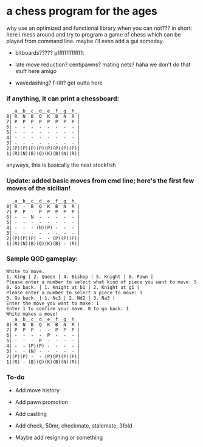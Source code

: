 # a chess program for the ages
why use an optimized and functional library when you can not??? in short: here i mess around and try to program a game of chess which can be played from command line. maybe i'll even add a gui someday.

* bitboards????? pfffffffffffffft

* late move reduction? centipawns? mating nets? haha we don't do that stuff here amigo

* wavedashing? f-tilt? get outta here

### if anything, it can print a chessboard:
```
  _a__b__c__d__e__f__g__h_
8| R  N  B  Q  K  B  N  R |
7| P  P  P  P  P  P  P  P |
6| -  -  -  -  -  -  -  - |
5| -  -  -  -  -  -  -  - |
4| -  -  -  -  -  -  -  - |
3| -  -  -  -  -  -  -  - |
2|(P)(P)(P)(P)(P)(P)(P)(P)|
1|(R)(N)(B)(Q)(K)(B)(N)(R)|
```
  
anyways, this is basically the next stockfish

### Update: added basic moves from cmd line; here's the first few moves of the sicilian!
```
  _a__b__c__d__e__f__g__h_
8| R  -  B  Q  K  B  N  R |
7| P  P  -  P  P  P  P  P |
6| -  -  N  -  -  -  -  - |
5| -  -  -  -  -  -  -  - |
4| -  -  - (N)(P) -  -  - |
3| -  -  -  -  -  -  -  - |
2|(P)(P)(P) -  - (P)(P)(P)|
1|(R)(N)(B)(Q)(K)(B) - (R)|
```


### Sample QGD gameplay:
```
White to move.
1. King | 2. Queen | 4. Bishop | 5. Knight | 0. Pawn |
Please enter a number to select what kind of piece you want to move: 5
0. Go back. | 1. Knight at b1 | 2. Knight at g1 | 
Please enter a number to select a piece to move: 1
0. Go back. | 1. Nc3 | 2. Nd2 | 3. Na3 | 
Enter the move you want to make: 1
Enter 1 to confirm your move. 0 to go back: 1
White makes a move!
  _a__b__c__d__e__f__g__h_
8| R  N  B  Q  K  B  N  R |
7| P  P  P  -  -  P  P  P |
6| -  -  -  -  P  -  -  - |
5| -  -  -  P  -  -  -  - |
4| -  - (P)(P) -  -  -  - |
3| -  - (N) -  -  -  -  - |
2|(P)(P) -  - (P)(P)(P)(P)|
1|(R) - (B)(Q)(K)(B)(N)(R)|
```

### To-do
* Add move history

* Add pawn promotion

* Add castling

* Add check, 50mr, checkmate, stalemate, 3fold

* Maybe add resigning or something
